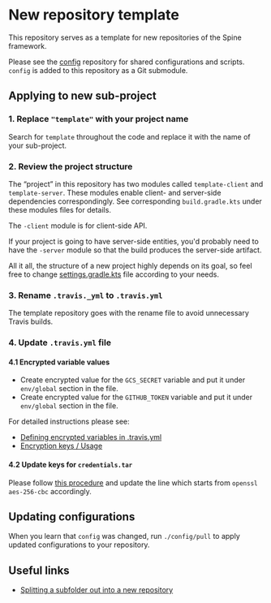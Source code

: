 # New repository template
This repository serves as a template for new repositories of the Spine framework.

Please see the [config][config-repo] repository
for shared configurations and scripts. `config` is added to this repository as a Git submodule.

## Applying to new sub-project
                              
### 1. Replace `"template"` with your project name
Search for `template` throughout the code and replace it with the name of your sub-project.

### 2. Review the project structure  

The “project” in this repository has two modules called `template-client` and
`template-server`. These modules enable client- and server-side dependencies correspondingly.
See corresponding `build.gradle.kts` under these modules files for details.

The `-client` module is for client-side API.

If your project is going to have server-side entities, you'd probably need to have
the `-server` module so that the build produces the server-side artifact.

All it all, the structure of a new project highly depends on its goal, so 
feel free to change [settings.gradle.kts](settings.gradle.kts) file according to your needs.

### 3. Rename `.travis._yml` to `.travis.yml`
The template repository goes with the rename file to avoid unnecessary Travis builds.   

### 4. Update `.travis.yml` file

#### 4.1 Encrypted variable values
  * Create encrypted value for the `GCS_SECRET` variable and put it under `env/global` section
    in the file.
  * Create encrypted value for the `GITHUB_TOKEN` variable and put it under `env/global` section
    in the file.
 
For detailed instructions please see:   
 * [Defining encrypted variables in .travis.yml][def-var-travis]
 * [Encryption keys / Usage][encryption-keys-travis] 

#### 4.2 Update keys for `credentials.tar`
Please follow [this procedure][encrypt-credentials] and update the line which starts from 
`openssl aes-256-cbc` accordingly.

## Updating configurations
When you learn that `config` was changed, run `./config/pull` to apply updated configurations
to your repository.

## Useful links
 * [Splitting a subfolder out into a new repository][folder-to-repo] 

[config-repo]: https://github.com/SpineEventEngine/config
[def-var-travis]: https://docs.travis-ci.com/user/environment-variables/#defining-encrypted-variables-in-travisyml
[encryption-keys-travis]: https://docs.travis-ci.com/user/encryption-keys#usage
[encrypt-credentials]: https://github.com/SpineEventEngine/SpineEventEngine.github.io/wiki/Encrypting-credential-files-for-Travis
[folder-to-repo]: https://docs.github.com/en/free-pro-team@latest/github/using-git/splitting-a-subfolder-out-into-a-new-repository
